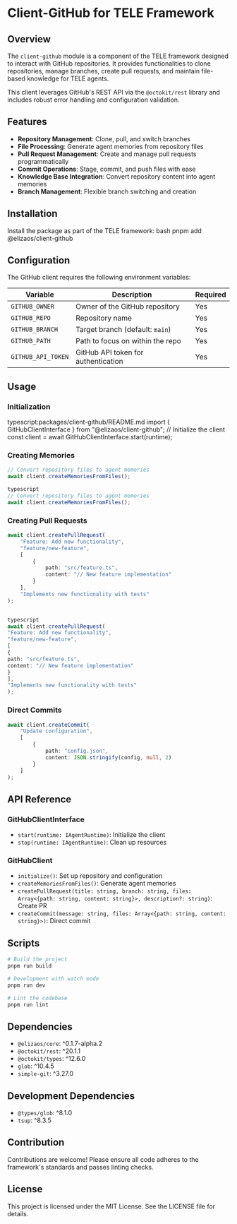 # Client-GitHub for TELE Framework

## Overview

The `client-github` module is a component of the TELE framework designed to interact with GitHub repositories. It provides functionalities to clone repositories, manage branches, create pull requests, and maintain file-based knowledge for TELE agents.

This client leverages GitHub's REST API via the `@octokit/rest` library and includes robust error handling and configuration validation.

## Features

- **Repository Management**: Clone, pull, and switch branches
- **File Processing**: Generate agent memories from repository files
- **Pull Request Management**: Create and manage pull requests programmatically
- **Commit Operations**: Stage, commit, and push files with ease
- **Knowledge Base Integration**: Convert repository content into agent memories
- **Branch Management**: Flexible branch switching and creation

## Installation

Install the package as part of the TELE framework:
bash
pnpm add @elizaos/client-github

## Configuration

The GitHub client requires the following environment variables:

| Variable           | Description                        | Required |
|-------------------|------------------------------------|----------|
| `GITHUB_OWNER`    | Owner of the GitHub repository     | Yes      |
| `GITHUB_REPO`     | Repository name                    | Yes      |
| `GITHUB_BRANCH`   | Target branch (default: `main`)    | Yes      |
| `GITHUB_PATH`     | Path to focus on within the repo   | Yes      |
| `GITHUB_API_TOKEN`| GitHub API token for authentication| Yes      |

## Usage

### Initialization
typescript:packages/client-github/README.md
import { GitHubClientInterface } from "@elizaos/client-github";
// Initialize the client
const client = await GitHubClientInterface.start(runtime);

### Creating Memories

```typescript
// Convert repository files to agent memories
await client.createMemoriesFromFiles();

typescript
// Convert repository files to agent memories
await client.createMemoriesFromFiles();
```

### Creating Pull Requests

```typescript
await client.createPullRequest(
    "Feature: Add new functionality",
    "feature/new-feature",
    [
        {
            path: "src/feature.ts",
            content: "// New feature implementation"
        }
    ],
    "Implements new functionality with tests"
);


typescript
await client.createPullRequest(
"Feature: Add new functionality",
"feature/new-feature",
[
{
path: "src/feature.ts",
content: "// New feature implementation"
}
],
"Implements new functionality with tests"
);
```

### Direct Commits

```typescript
await client.createCommit(
    "Update configuration",
    [
        {
            path: "config.json",
            content: JSON.stringify(config, null, 2)
        }
    ]
);


```

## API Reference

### GitHubClientInterface

- `start(runtime: IAgentRuntime)`: Initialize the client
- `stop(runtime: IAgentRuntime)`: Clean up resources

### GitHubClient

- `initialize()`: Set up repository and configuration
- `createMemoriesFromFiles()`: Generate agent memories
- `createPullRequest(title: string, branch: string, files: Array<{path: string, content: string}>, description?: string)`: Create PR
- `createCommit(message: string, files: Array<{path: string, content: string}>)`: Direct commit

## Scripts

```bash
# Build the project
pnpm run build

# Development with watch mode
pnpm run dev

# Lint the codebase
pnpm run lint
```

## Dependencies

- `@elizaos/core`: ^0.1.7-alpha.2
- `@octokit/rest`: ^20.1.1
- `@octokit/types`: ^12.6.0
- `glob`: ^10.4.5
- `simple-git`: ^3.27.0

## Development Dependencies

- `@types/glob`: ^8.1.0
- `tsup`: ^8.3.5

## Contribution

Contributions are welcome! Please ensure all code adheres to the framework's standards and passes linting checks.

## License

This project is licensed under the MIT License. See the LICENSE file for details.
